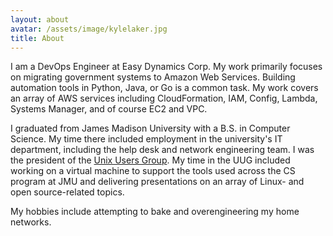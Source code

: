 ```yaml
---
layout: about
avatar: /assets/image/kylelaker.jpg
title: About
---
```


I am a DevOps Engineer at Easy Dynamics Corp. My work primarily focuses on migrating government systems to Amazon Web Services. Building automation tools in Python, Java, or Go is a common task. My work covers an array of AWS services including CloudFormation, IAM, Config, Lambda, Systems Manager, and of course EC2 and VPC.

I graduated from James Madison University with a B.S. in Computer Science. My time there included employment in the university's IT department, including the help desk and network engineering team. I was the president of the [Unix Users Group](https://www.jmunixusers.org). My time in the UUG included working on a virtual machine to support the tools used across the CS program at JMU and delivering presentations on an array of Linux- and open source-related topics.

My hobbies include attempting to bake and overengineering my home networks.
